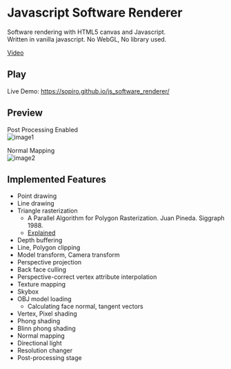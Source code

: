 # Javascript Software Renderer

Software rendering with HTML5 canvas and Javascript.  
Written in vanilla javascript. No WebGL, No library used.

[Video](https://youtu.be/EGpyw_Su2r0)

## Play
Live Demo: https://sopiro.github.io/js_software_renderer/

## Preview 

Post Processing Enabled  
![image1](.github/c5ba1f7.gif)
  
Normal Mapping  
![image2](.github/0b3e605.gif)

## Implemented Features
- Point drawing
- Line drawing
- Triangle rasterization
  - A Parallel Algorithm for Polygon Rasterization. Juan Pineda. Siggraph 1988.
  - [Explained](https://www.scratchapixel.com/lessons/3d-basic-rendering/rasterization-practical-implementation/rasterization-stage)
- Depth buffering
- Line, Polygon clipping
- Model transform, Camera transform
- Perspective projection
- Back face culling
- Perspective-correct vertex attribute interpolation
- Texture mapping
- Skybox
- OBJ model loading
  - Calculating face normal, tangent vectors
- Vertex, Pixel shading
- Phong shading
- Blinn phong shading
- Normal mapping
- Directional light
- Resolution changer
- Post-processing stage
